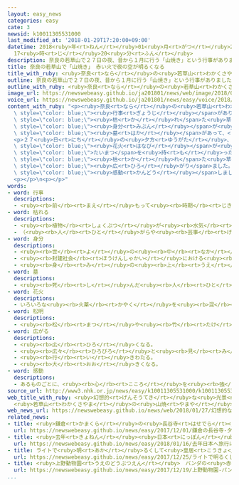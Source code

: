 ```yaml
---
layout: easy_news
categories: easy
cate: 3
newsid: k10011305531000
last_modified_at: '2018-01-29T17:20:00+09:00'
datetime: 2018<ruby>年<rt>ねん</rt></ruby>01<ruby>月<rt>がつ</rt></ruby>29<ruby>日<rt>にち</rt></ruby>
  17<ruby>時<rt>じ</rt></ruby>20<ruby>分<rt>ふん</rt></ruby>
description: 奈良の若草山で２７日の夜、昔から１月に行う「山焼き」という行事がありました。
title: 奈良の若草山で「山焼き」　赤い火で夜の空が明るくなる
title_with_ruby: <ruby>奈良<rt>なら</rt></ruby>の<ruby>若草山<rt>わかくさやま</rt></ruby>で「<ruby>山焼<rt>やまや</rt></ruby>き」　<ruby>赤<rt>あか</rt></ruby>い<ruby>火<rt>ひ</rt></ruby>で<ruby>夜<rt>よる</rt></ruby>の<ruby>空<rt>そら</rt></ruby>が<ruby>明<rt>あか</rt></ruby>るくなる
outline: 奈良の若草山で２７日の夜、昔から１月に行う「山焼き」という行事がありました。
outline_with_ruby: <ruby>奈良<rt>なら</rt></ruby>の<ruby>若草山<rt>わかくさやま</rt></ruby>で２７<ruby>日<rt>にち</rt></ruby>の<ruby>夜<rt>よる</rt></ruby>、<ruby>昔<rt>むかし</rt></ruby>から１<ruby>月<rt>がつ</rt></ruby>に<ruby>行<rt>おこな</rt></ruby>う「<ruby>山焼<rt>やまや</rt></ruby>き」という<ruby>行事<rt>ぎょうじ</rt></ruby>がありました。
image_url: https://newswebeasy.github.io/ja201801/news/web/image/2018/01/27/K10011305531_1801272310_1801272334_01_03.jpg
voice_url: https://newswebeasy.github.io/ja201801/news/easy/voice/2018/01/29/k10011305531000.mp3
content_with_ruby: "<p><ruby>奈良<rt>なら</rt></ruby>の<ruby>若草山<rt>わかくさやま</rt></ruby>で２７<ruby>日<rt>にち</rt></ruby>の<ruby>夜<rt>よる</rt></ruby>、<ruby>昔<rt>むかし</rt></ruby>から１<ruby>月<rt>がつ</rt></ruby>に<ruby>行<rt>おこな</rt></ruby>う「<ruby>山焼<rt>やまや</rt></ruby>き」という<span\
  \ style=\"color: blue;\"><ruby>行事<rt>ぎょうじ</rt></ruby></span>がありました。<ruby>春日大社<rt>かすがたいしゃ</rt></ruby>という<ruby>大<rt>おお</rt></ruby>きな<ruby>神社<rt>じんじゃ</rt></ruby>から<ruby>持<rt>も</rt></ruby>って<ruby>来<rt>き</rt></ruby>た<ruby>火<rt>ひ</rt></ruby>を<ruby>使<rt>つか</rt></ruby>って、<ruby>山<rt>やま</rt></ruby>の<span\
  \ style=\"color: blue;\"><ruby>枯<rt>か</rt></ruby>れ</span>た<ruby>草<rt>くさ</rt></ruby>を<ruby>焼<rt>や</rt></ruby>きます。<ruby>山<rt>やま</rt></ruby>のいちばん<ruby>上<rt>うえ</rt></ruby>には<ruby>昔<rt>むかし</rt></ruby>の<span\
  \ style=\"color: blue;\"><ruby>身分<rt>みぶん</rt></ruby></span>が<ruby>高<rt>たか</rt></ruby>い<ruby>人<rt>ひと</rt></ruby>の<span\
  \ style=\"color: blue;\"><ruby>墓<rt>はか</rt></ruby></span>があって、<ruby>祈<rt>いの</rt></ruby>るために<ruby>始<rt>はじ</rt></ruby>まったとも<ruby>言<rt>い</rt></ruby>われています。</p>\n\
  <p>２７<ruby>日<rt>にち</rt></ruby>の<ruby>夕方<rt>ゆうがた</rt></ruby>、<ruby>山<rt>やま</rt></ruby>の<ruby>下<rt>した</rt></ruby>にある<ruby>神社<rt>じんじゃ</rt></ruby>で「<ruby>山焼<rt>やまや</rt></ruby>き」がうまくいくように<ruby>祈<rt>いの</rt></ruby>りました。そして、お<ruby>祝<rt>いわ</rt></ruby>いの<span\
  \ style=\"color: blue;\"><ruby>花火<rt>はなび</rt></ruby></span>が<ruby>上<rt>あ</rt></ruby>がりました。そのあと、<span\
  \ style=\"color: blue;\">たいまつ</span>を<ruby>持<rt>も</rt></ruby>った３００<ruby>人<rt>にん</rt></ruby>が<ruby>一緒<rt>いっしょ</rt></ruby>に、<span\
  \ style=\"color: blue;\"><ruby>枯<rt>か</rt></ruby>れ</span>た<ruby>草<rt>くさ</rt></ruby>に<ruby>火<rt>ひ</rt></ruby>をつけました。<ruby>火<rt>ひ</rt></ruby>はだんだん<ruby>大<rt>おお</rt></ruby>きくなって、<ruby>山<rt>やま</rt></ruby>のいちばん<ruby>上<rt>うえ</rt></ruby>に<ruby>向<rt>む</rt></ruby>かって<span\
  \ style=\"color: blue;\"><ruby>広<rt>ひろ</rt></ruby>がり</span>ました。</p>\n<p><ruby>夜<rt>よる</rt></ruby>の<ruby>空<rt>そら</rt></ruby>が<ruby>赤<rt>あか</rt></ruby>い<ruby>火<rt>ひ</rt></ruby>で<ruby>明<rt>あか</rt></ruby>るくなって、<ruby>見<rt>み</rt></ruby>に<ruby>来<rt>き</rt></ruby>た<ruby>人<rt>ひと</rt></ruby>たちは<ruby>写真<rt>しゃしん</rt></ruby>を<ruby>撮<rt>と</rt></ruby>って<ruby>楽<rt>たの</rt></ruby>しんでいました。<ruby>東京<rt>とうきょう</rt></ruby>から<ruby>来<rt>き</rt></ruby>た<ruby>男性<rt>だんせい</rt></ruby>は「<ruby>山焼<rt>やまや</rt></ruby>きを<ruby>見<rt>み</rt></ruby>るために<ruby>奈良<rt>なら</rt></ruby>に<ruby>来<rt>き</rt></ruby>ました。<ruby>火<rt>ひ</rt></ruby>がとてもすごくて<span\
  \ style=\"color: blue;\"><ruby>感動<rt>かんどう</rt></ruby></span>しました」と<ruby>話<rt>はな</rt></ruby>していました。</p>\n\
  <p></p>\n<p></p>"
words:
- word: 行事
  descriptions:
  - <ruby><rb>前</rb><rt>まえ</rt></ruby>もって<ruby><rb>時期</rb><rt>じき</rt></ruby>を<ruby><rb>決</rb><rt>き</rt></ruby>めて<ruby><rb>行</rb><rt>おこな</rt></ruby>われる、もよおし。
- word: 枯れる
  descriptions:
  - <ruby><rb>植物</rb><rt>しょくぶつ</rt></ruby>が<ruby><rb>水気</rb><rt>みずけ</rt></ruby>を<ruby><rb>失</rb><rt>うしな</rt></ruby>う。また、<ruby><rb>水分</rb><rt>すいぶん</rt></ruby>がなくなって<ruby><rb>命</rb><rt>いのち</rt></ruby>が<ruby><rb>終</rb><rt>お</rt></ruby>わる。
  - （<ruby><rb>人</rb><rt>ひと</rt></ruby>がらや<ruby><rb>芸事</rb><rt>げいごと</rt></ruby>などに）<ruby><rb>深</rb><rt>ふか</rt></ruby>みが<ruby><rb>出</rb><rt>で</rt></ruby>てくる。
- word: 身分
  descriptions:
  - <ruby><rb>世</rb><rt>よ</rt></ruby>の<ruby><rb>中</rb><rt>なか</rt></ruby>での<ruby><rb>地位</rb><rt>ちい</rt></ruby>や<ruby><rb>資格</rb><rt>しかく</rt></ruby>。
  - <ruby><rb>封建社会</rb><rt>ほうけんしゃかい</rt></ruby>における<ruby><rb>地位</rb><rt>ちい</rt></ruby>。<ruby><rb>江戸時代</rb><rt>えどじだい</rt></ruby>の<ruby><rb>士農工商</rb><rt>しのうこうしょう</rt></ruby>など。
  - <ruby><rb>身</rb><rt>み</rt></ruby>の<ruby><rb>上</rb><rt>うえ</rt></ruby>。
- word: 墓
  descriptions:
  - <ruby><rb>死</rb><rt>し</rt></ruby>んだ<ruby><rb>人</rb><rt>ひと</rt></ruby>や、お<ruby><rb>骨</rb><rt>こつ</rt></ruby>をうめる<ruby><rb>所</rb><rt>ところ</rt></ruby>。また、そのしるし。
- word: 花火
  descriptions:
  - いろいろな<ruby><rb>火薬</rb><rt>かやく</rt></ruby>を<ruby><rb>混</rb><rt>ま</rt></ruby>ぜて<ruby><rb>作</rb><rt>つく</rt></ruby>ったものに<ruby><rb>火</rb><rt>ひ</rt></ruby>をつけ、はじけて<ruby><rb>出</rb><rt>で</rt></ruby>る<ruby><rb>光</rb><rt>ひかり</rt></ruby>の<ruby><rb>色</rb><rt>いろ</rt></ruby>や<ruby><rb>形</rb><rt>かたち</rt></ruby>の<ruby><rb>美</rb><rt>うつく</rt></ruby>しさなどを<ruby><rb>楽</rb><rt>たの</rt></ruby>しむもの。
- word: 松明
  descriptions:
  - <ruby><rb>松</rb><rt>まつ</rt></ruby>や<ruby><rb>竹</rb><rt>たけ</rt></ruby>・アシなどを<ruby><rb>束</rb><rt>たば</rt></ruby>ねて<ruby><rb>火</rb><rt>ひ</rt></ruby>をつけ、<ruby><rb>明</rb><rt>あ</rt></ruby>かりにするもの。
- word: 広がる
  descriptions:
  - <ruby><rb>広</rb><rt>ひろ</rt></ruby>くなる。
  - <ruby><rb>広々</rb><rt>ひろびろ</rt></ruby>と<ruby><rb>見</rb><rt>み</rt></ruby>わたせる。
  - <ruby><rb>行</rb><rt>い</rt></ruby>きわたる。
  - <ruby><rb>大</rb><rt>おお</rt></ruby>きくなる。
- word: 感動
  descriptions:
  - あるものごとに、<ruby><rb>心</rb><rt>こころ</rt></ruby>を<ruby><rb>強</rb><rt>つよ</rt></ruby>く<ruby><rb>動</rb><rt>うご</rt></ruby>かされること。
source_url: http://www3.nhk.or.jp/news/easy/k10011305531000/k10011305531000.html
web_title_with_ruby: <ruby>幻想的<rt>げんそうてき</rt></ruby>な<ruby>光景<rt>こうけい</rt></ruby>
  <ruby>若草山<rt>わかくさやま</rt></ruby>の<ruby>山焼<rt>やまや</rt></ruby>き <ruby>奈良<rt>なら</rt></ruby>
web_news_url: https://newswebeasy.github.io/news/web/2018/01/27/幻想的な光景-若草山の山焼き-奈良
related_news:
- title: <ruby>鎌倉<rt>かまくら</rt></ruby>の<ruby>長谷寺<rt>はせでら</rt></ruby>　<ruby>夕方<rt>ゆうがた</rt></ruby>になるとライトをつけて<ruby>紅葉<rt>こうよう</rt></ruby>を<ruby>楽<rt>たの</rt></ruby>しむ
  url: https://newswebeasy.github.io/news/easy/2017/12/01/鎌倉の長谷寺-夕方になるとライトをつけて紅葉を楽しむ
- title: <ruby>去年<rt>きょねん</rt></ruby><ruby>日本<rt>にっぽん</rt></ruby>へ<ruby>旅行<rt>りょこう</rt></ruby>に<ruby>来<rt>き</rt></ruby>た<ruby>外国人<rt>がいこくじん</rt></ruby>はいちばん<ruby>多<rt>おお</rt></ruby>い２８６９<ruby>万<rt>まん</rt></ruby><ruby>人<rt>にん</rt></ruby>
  url: https://newswebeasy.github.io/news/easy/2018/01/16/去年日本へ旅行に来た外国人はいちばん多い2869万人
- title: ライトで<ruby>明<rt>あか</rt></ruby>るくして<ruby>皇居<rt>こうきょ</rt></ruby>の<ruby>夜<rt>よる</rt></ruby>の<ruby>景色<rt>けしき</rt></ruby>を<ruby>楽<rt>たの</rt></ruby>しむ
  url: https://newswebeasy.github.io/news/easy/2017/12/25/ライトで明るくして皇居の夜の景色を楽しむ
- title: <ruby>上野動物園<rt>うえのどうぶつえん</rt></ruby>　パンダの<ruby>赤<rt>あか</rt></ruby>ちゃんを<ruby>見<rt>み</rt></ruby>ることができるようになる
  url: https://newswebeasy.github.io/news/easy/2017/12/19/上野動物園-パンダの赤ちゃんを見ることができるようになる
...
```

